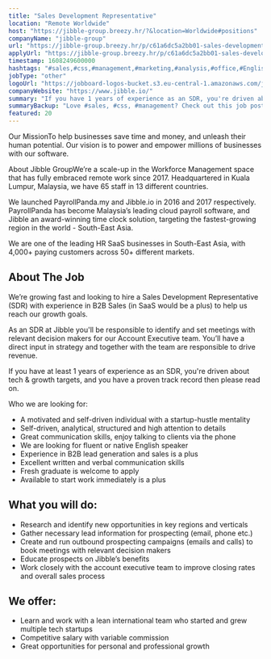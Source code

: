```yaml
---
title: "Sales Development Representative"
location: "Remote Worldwide"
host: "https://jibble-group.breezy.hr/?&location=Worldwide#positions"
companyName: "jibble-group"
url: "https://jibble-group.breezy.hr/p/c61a6dc5a2bb01-sales-development-representative"
applyUrl: "https://jibble-group.breezy.hr/p/c61a6dc5a2bb01-sales-development-representative/apply"
timestamp: 1608249600000
hashtags: "#sales,#css,#management,#marketing,#analysis,#office,#English"
jobType: "other"
logoUrl: "https://jobboard-logos-bucket.s3.eu-central-1.amazonaws.com/jibble-group"
companyWebsite: "https://www.jibble.io/"
summary: "If you have 1 years of experience as an SDR, you're driven about tech &amp, Jibble-group is looking for someone with your knowledge."
summaryBackup: "Love #sales, #css, #management? Check out this job post!"
featured: 20
---
```


Our MissionTo help businesses save time and money, and unleash their human potential. Our vision is to power and empower millions of businesses with our software.

About Jibble GroupWe’re a scale-up in the Workforce Management space that has fully embraced remote work since 2017. Headquartered in Kuala Lumpur, Malaysia, we have 65 staff in 13 different countries.

We launched PayrollPanda.my and Jibble.io in 2016 and 2017 respectively. PayrollPanda has become Malaysia’s leading cloud payroll software, and Jibble an award-winning time clock solution, targeting the fastest-growing region in the world - South-East Asia.

We are one of the leading HR SaaS businesses in South-East Asia, with 4,000+ paying customers across 50+ different markets.

## About The Job

We’re growing fast and looking to hire a Sales Development Representative (SDR) with experience in B2B Sales (in SaaS would be a plus) to help us reach our growth goals.

As an SDR at Jibble you'll be responsible to identify and set meetings with relevant decision makers for our Account Executive team. You’ll have a direct input in strategy and together with the team are responsible to drive revenue.

If you have at least 1 years of experience as an SDR, you're driven about tech & growth targets, and you have a proven track record then please read on.

Who we are looking for:

*   A motivated and self-driven individual with a startup-hustle mentality
*   Self-driven, analytical, structured and high attention to details
*   Great communication skills, enjoy talking to clients via the phone
*   We are looking for fluent or native English speaker
*   Experience in B2B lead generation and sales is a plus
*   Excellent written and verbal communication skills
*   Fresh graduate is welcome to apply
*   Available to start work immediately is a plus

## What you will do:

*   Research and identify new opportunities in key regions and verticals
*   Gather necessary lead information for prospecting (email, phone etc.)
*   Create and run outbound prospecting campaigns (emails and calls) to book meetings with relevant decision makers
*   Educate prospects on Jibble’s benefits
*   Work closely with the account executive team to improve closing rates and overall sales process

## We offer:

*   Learn and work with a lean international team who started and grew multiple tech startups
*   Competitive salary with variable commission
*   Great opportunities for personal and professional growth
